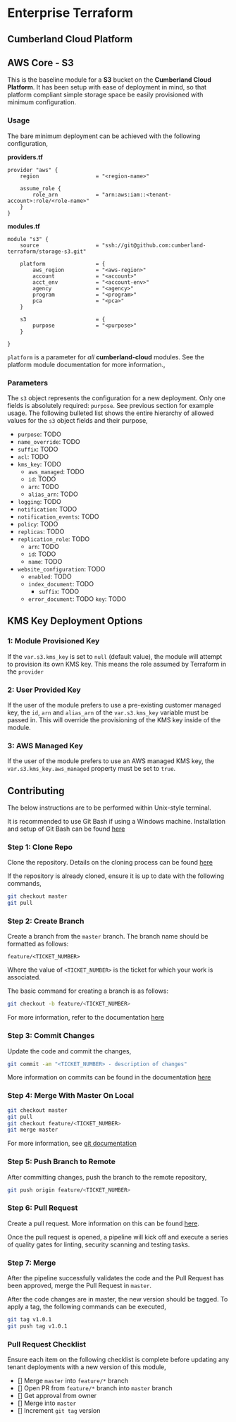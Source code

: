 # Enterprise Terraform 
## Cumberland Cloud Platform
## AWS Core - S3

This is the baseline module for a **S3** bucket on the **Cumberland Cloud Platform**. It has been setup with ease of deployment in mind, so that platform compliant simple storage space be easily provisioned with minimum configuration.

### Usage

The bare minimum deployment can be achieved with the following configuration,

**providers.tf**

```
provider "aws" {
	region					= "<region-name>"

	assume_role {
		role_arn 			= "arn:aws:iam::<tenant-account>:role/<role-name>"
	}
}
```

**modules.tf**

```
module "s3" {
	source          		= "ssh://git@github.com:cumberland-terraform/storage-s3.git"
	
	platform 				= {
		aws_region      	= "<aws-region>"
    	account         	= "<account>"
    	acct_env        	= "<account-env>"
    	agency          	= "<agency>"
    	program         	= "<program>"
    	pca             	= "<pca>"
	}

	s3						= {
		purpose             = "<purpose>"
	}

}
```

`platform` is a parameter for *all* **cumberland-cloud** modules. See the platform module documentation for more information.,

### Parameters

The `s3` object represents the configuration for a new deployment. Only one fields is absolutely required: `purpose`. See previous section for example usage. The following bulleted list shows the entire hierarchy of allowed values for the `s3` object fields and their purpose,

- `purpose`: TODO
- `name_override`: TODO
- `suffix`: TODO
- `acl`: TODO
- `kms_key`: TODO
	- `aws_managed`: TODO
	- `id`: TODO
	- `arn`: TODO
	- `alias_arn`: TODO
- `logging`: TODO
- `notification`: TODO
- `notification_events`: TODO
- `policy`: TODO
- `replicas`: TODO
- `replication_role`: TODO
	- `arn`: TODO
	- `id`: TODO
	- `name`: TODO
- `website_configuration`: TODO
	- `enabled`: TODO
	- `index_document`: TODO
		- `suffix`: TODO
	- `error_document`: TODO
		`key`: TODO

## KMS Key Deployment Options

### 1: Module Provisioned Key

If the `var.s3.kms_key` is set to `null` (default value), the module will attempt to provision its own KMS key. This means the role assumed by Terraform in the `provider` 

### 2: User Provided Key

If the user of the module prefers to use a pre-existing customer managed key, the `id`, `arn` and `alias_arn` of the `var.s3.kms_key` variable must be passed in. This will override the provisioning of the KMS key inside of the module.

### 3: AWS Managed Key

If the user of the module prefers to use an AWS managed KMS key, the `var.s3.kms_key.aws_managed` property must be set to `true`.

## Contributing

The below instructions are to be performed within Unix-style terminal. 

It is recommended to use Git Bash if using a Windows machine. Installation and setup of Git Bash can be found [here](https://git-scm.com/downloads/win)

### Step 1: Clone Repo

Clone the repository. Details on the cloning process can be found [here](https://support.atlassian.com/bitbucket-cloud/docs/clone-a-git-repository/)

If the repository is already cloned, ensure it is up to date with the following commands,

```bash
git checkout master
git pull
```

### Step 2: Create Branch

Create a branch from the `master` branch. The branch name should be formatted as follows:

	feature/<TICKET_NUMBER>

Where the value of `<TICKET_NUMBER>` is the ticket for which your work is associated. 

The basic command for creating a branch is as follows:

```bash
git checkout -b feature/<TICKET_NUMBER>
```

For more information, refer to the documentation [here](https://docs.gitlab.com/ee/tutorials/make_first_git_commit/#create-a-branch-and-make-changes)

### Step 3: Commit Changes

Update the code and commit the changes,

```bash
git commit -am "<TICKET_NUMBER> - description of changes"
```

More information on commits can be found in the documentation [here](https://docs.gitlab.com/ee/tutorials/make_first_git_commit/#commit-and-push-your-changes)

### Step 4: Merge With Master On Local


```bash
git checkout master
git pull
git checkout feature/<TICKET_NUMBER>
git merge master
```

For more information, see [git documentation](https://git-scm.com/book/en/v2/Git-Branching-Basic-Branching-and-Merging)


### Step 5: Push Branch to Remote

After committing changes, push the branch to the remote repository,

```bash
git push origin feature/<TICKET_NUMBER>
```

### Step 6: Pull Request

Create a pull request. More information on this can be found [here](https://www.atlassian.com/git/tutorials/making-a-pull-request).

Once the pull request is opened, a pipeline will kick off and execute a series of quality gates for linting, security scanning and testing tasks.

### Step 7: Merge

After the pipeline successfully validates the code and the Pull Request has been approved, merge the Pull Request in `master`.

After the code changes are in master, the new version should be tagged. To apply a tag, the following commands can be executed,

```bash
git tag v1.0.1
git push tag v1.0.1
```

### Pull Request Checklist

Ensure each item on the following checklist is complete before updating any tenant deployments with a new version of this module,

- [] Merge `master` into `feature/*` branch
- [] Open PR from `feature/*` branch into `master` branch
- [] Get approval from owner
- [] Merge into `master`
- [] Increment `git tag` version